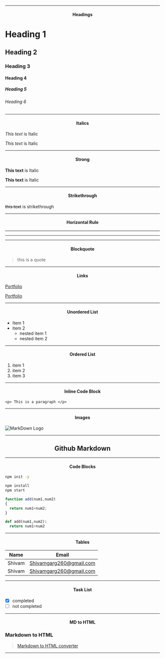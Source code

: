 <!-- Headings -->

---
#### <center>Headings</center>


# Heading 1

## Heading 2

### Heading 3

#### Heading 4

##### Heading 5

###### Heading 6


<!-- Italics -->
___
#### <center>Italics</center>
*This text* is Italic

_This text_ is Italic

<!-- Strong -->
___
#### <center>Strong</center>
**This text** is Italic

__This text__ is Italic


<!-- Strikethrough -->
___
#### <center>Strikethrough</center>
~~this text~~ is strikethrough

<!-- Horizontal Rule -->
___
#### <center>Horizontal Rule</center>
---
___

<!-- Blockquote -->
___
#### <center>Blockquote</center>
>this is a quote

<!-- Links -->
___
#### <center>Links</center>
[Portfolio](shivamgarg.co)

[Portfolio](shivamgarg.co "My Portfolio")  


<!-- UL(unordered list) -->
___
#### <center>Unordered List</center>
* Item 1
* item 2
    * nested item 1
    * nested item 2

<!-- Ordered List -->
___
#### <center>Ordered List</center>
1. item 1
1. item 2
1. item 3

<!-- Inline code block -->
___
#### <center>Inline Code Block</center>
`<p> This is a paragraph </p>`

<!-- Images -->
___
#### <center>Images</center>
![MarkDown Logo](https://markdown-here.com/img/icon256.png)

<!-- GitHub Markdown -->

___
## <center>Github Markdown</center>


<!-- Code Blocks -->
___
#### <center>Code Blocks</center>
```bash
npm init -y

npm install
npm start
```
```javascript
function add(num1,num2)
{
  return num1+num2;
}
```

```python
def add(num1,num2):
  return num1+num2
```

<!-- Tables -->
___
#### <center>Tables</center>
|Name|Email|
|-|-|
|Shivam|Shivamgarg260@gmail.com|
|Shivam|Shivamgarg260@gmail.com|

<!-- Task List -->
___
#### <center>Task List</center>
* [x] completed
* [ ] not completed

<!-- markdown to html converter -->
___
#### <center>MD to HTML</center>
### Markdown to HTML
>[Markdown to HTML converter](https://markdowntohtml.com)
---